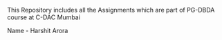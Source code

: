This Repository includes all the Assignments which are part of PG-DBDA course at C-DAC Mumbai

Name - Harshit Arora
